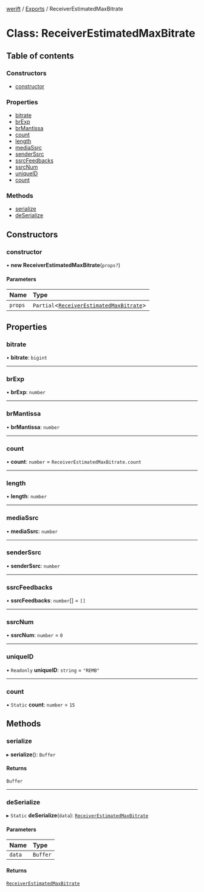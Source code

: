 [werift](../README.md) / [Exports](../modules.md) / ReceiverEstimatedMaxBitrate

# Class: ReceiverEstimatedMaxBitrate

## Table of contents

### Constructors

- [constructor](ReceiverEstimatedMaxBitrate.md#constructor)

### Properties

- [bitrate](ReceiverEstimatedMaxBitrate.md#bitrate)
- [brExp](ReceiverEstimatedMaxBitrate.md#brexp)
- [brMantissa](ReceiverEstimatedMaxBitrate.md#brmantissa)
- [count](ReceiverEstimatedMaxBitrate.md#count)
- [length](ReceiverEstimatedMaxBitrate.md#length)
- [mediaSsrc](ReceiverEstimatedMaxBitrate.md#mediassrc)
- [senderSsrc](ReceiverEstimatedMaxBitrate.md#senderssrc)
- [ssrcFeedbacks](ReceiverEstimatedMaxBitrate.md#ssrcfeedbacks)
- [ssrcNum](ReceiverEstimatedMaxBitrate.md#ssrcnum)
- [uniqueID](ReceiverEstimatedMaxBitrate.md#uniqueid)
- [count](ReceiverEstimatedMaxBitrate.md#count-1)

### Methods

- [serialize](ReceiverEstimatedMaxBitrate.md#serialize)
- [deSerialize](ReceiverEstimatedMaxBitrate.md#deserialize)

## Constructors

### constructor

• **new ReceiverEstimatedMaxBitrate**(`props?`)

#### Parameters

| Name | Type |
| :------ | :------ |
| `props` | `Partial`<[`ReceiverEstimatedMaxBitrate`](ReceiverEstimatedMaxBitrate.md)\> |

## Properties

### bitrate

• **bitrate**: `bigint`

___

### brExp

• **brExp**: `number`

___

### brMantissa

• **brMantissa**: `number`

___

### count

• **count**: `number` = `ReceiverEstimatedMaxBitrate.count`

___

### length

• **length**: `number`

___

### mediaSsrc

• **mediaSsrc**: `number`

___

### senderSsrc

• **senderSsrc**: `number`

___

### ssrcFeedbacks

• **ssrcFeedbacks**: `number`[] = `[]`

___

### ssrcNum

• **ssrcNum**: `number` = `0`

___

### uniqueID

• `Readonly` **uniqueID**: `string` = `"REMB"`

___

### count

▪ `Static` **count**: `number` = `15`

## Methods

### serialize

▸ **serialize**(): `Buffer`

#### Returns

`Buffer`

___

### deSerialize

▸ `Static` **deSerialize**(`data`): [`ReceiverEstimatedMaxBitrate`](ReceiverEstimatedMaxBitrate.md)

#### Parameters

| Name | Type |
| :------ | :------ |
| `data` | `Buffer` |

#### Returns

[`ReceiverEstimatedMaxBitrate`](ReceiverEstimatedMaxBitrate.md)
